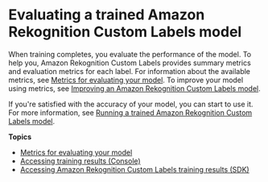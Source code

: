 # Evaluating a trained Amazon Rekognition Custom Labels model<a name="tr-train-results"></a>

When training completes, you evaluate the performance of the model\. To help you, Amazon Rekognition Custom Labels provides summary metrics and evaluation metrics for each label\. For information about the available metrics, see [Metrics for evaluating your model](tr-metrics-use.md)\. To improve your model using metrics, see [Improving an Amazon Rekognition Custom Labels model](tr-improve-model.md)\. 



If you're satisfied with the accuracy of your model, you can start to use it\. For more information, see [Running a trained Amazon Rekognition Custom Labels model](rm-run-model.md)\. 

**Topics**
+ [Metrics for evaluating your model](tr-metrics-use.md)
+ [Accessing training results \(Console\)](tr-console.md)
+ [Accessing Amazon Rekognition Custom Labels training results \(SDK\)](tr-metrics-api.md)